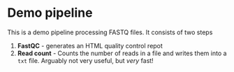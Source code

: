 # Demo pipeline
This is a demo pipeline processing FASTQ files. It consists of two steps

1. **FastQC** - generates an HTML quality control repot
2. **Read count** - Counts the number of reads in a file and writes them into a
   `txt` file. Arguably not very useful, but *very* fast! 



